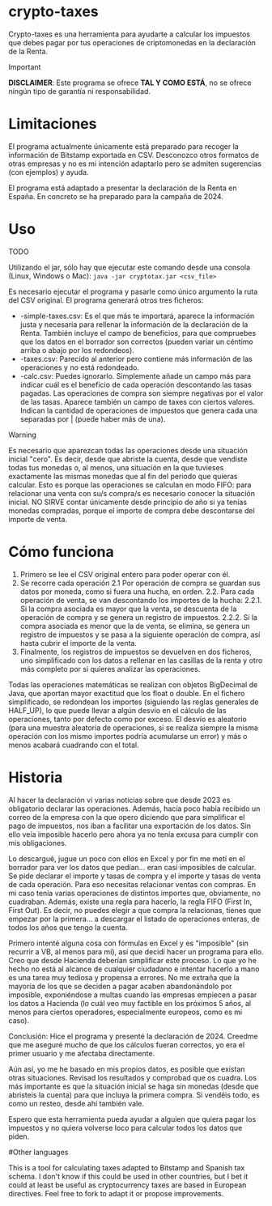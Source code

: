 # crypto-taxes

Crypto-taxes es una herramienta para ayudarte a calcular los impuestos que debes pagar por tus operaciones de criptomonedas en la declaración de la Renta.

> [!IMPORTANT]
> **DISCLAIMER**: Este programa se ofrece **TAL Y COMO ESTÁ**, no se ofrece ningún tipo de garantía ni responsabilidad.

# Limitaciones

El programa actualmente únicamente está preparado para recoger la información de Bitstamp exportada en CSV. Desconozco otros formatos de otras empresas y no es mi intención adaptarlo pero se admiten sugerencias (con ejemplos) y ayuda.

El programa está adaptado a presentar la declaración de la Renta en España. En concreto se ha preparado para la campaña de 2024.

# Uso

TODO

Utilizando el jar, sólo hay que ejecutar este comando desde una consola (Linux, Windows o Mac):
`java -jar cryptotax.jar <csv_file>`

Es necesario ejecutar el programa y pasarle como único argumento la ruta del CSV original. El programa generará otros tres ficheros:

- <original>-simple-taxes.csv: Es el que más te importará, aparece la información justa y necesaria para rellenar la información de la declaración de la Renta. También incluye el campo de beneficios, para que compruebes que los datos en el borrador son correctos (pueden variar un céntimo arriba o abajo por los redondeos).
- <original>-taxes.csv: Parecido al anterior pero contiene más información de las operaciones y no está redondeado.
- <original>-calc.csv: Puedes ignorarlo. Simplemente añade un campo más para indicar cuál es el beneficio de cada operación descontando las tasas pagadas. Las operaciones de compra son siempre negativas por el valor de las tasas. Aparece también un campo de taxes con ciertos valores. Indican la cantidad de operaciones de impuestos que genera cada una separadas por | (puede haber más de una).

> [!WARNING]
> Es necesario que aparezcan todas las operaciones desde una situación inicial "cero". Es decir, desde que abriste la cuenta, desde que vendiste todas tus monedas o, al menos, una situación en la que tuvieses exactamente las mismas monedas que al fin del periodo que quieras calcular. Esto es porque las operaciones se calculan en modo FIFO: para relacionar una venta con su/s compra/s es necesario conocer la situación inicial. NO SIRVE contar únicamente desde principio de año si ya tenías monedas compradas, porque el importe de compra debe descontarse del importe de venta.

# Cómo funciona

1. Primero se lee el CSV original entero para poder operar con él.
2. Se recorre cada operación
	2.1 Por operación de compra se guardan sus datos por moneda, como si fuera una hucha, en orden.
	2.2. Para cada operación de venta, se van descontando los importes de la hucha:
		2.2.1. Si la compra asociada es mayor que la venta, se descuenta de la operación de compra y se genera un registro de impuestos.
		2.2.2. Si la compra asociada es menor que la de venta, se elimina, se genera un registro de impuestos y se pasa a la siguiente operación de compra, así hasta cubrir el importe de la venta.
3. Finalmente, los registros de impuestos se devuelven en dos ficheros, uno simplificado con los datos a rellenar en las casillas de la renta y otro más completo por si quieres analizar las operaciones.

Todas las operaciones matemáticas se realizan con objetos BigDecimal de Java, que aportan mayor exactitud que los float o double.
En el fichero simplificado, se redondean los importes (siguiendo las reglas generales de HALF_UP), lo que puede llevar a algún desvío en el cálculo de las operaciones, tanto por defecto como por exceso. El desvío es aleatorio (para una muestra aleatoria de operaciones, si se realiza siempre la misma operación con los mismo importes podría acumularse un error) y más o menos acabará cuadrando con el total.

# Historia

Al hacer la declaración vi varias noticias sobre que desde 2023 es obligatorio declarar las operaciones. 
Además, hacía poco había recibido un correo de la empresa con la que opero diciendo que para simplificar el pago de impuestos, nos iban a facilitar una exportación de los datos. Sin ello veía imposible hacerlo pero ahora ya no tenía excusa para cumplir con mis obligaciones.

Lo descargué, jugue un poco con ellos en Excel y por fin me metí en el borrador para ver los datos que pedían... eran casi imposibles de calcular. Se pide declarar el importe y tasas de compra y el importe y tasas de venta de cada operación. Para eso necesitas relacionar ventas con compras. En mi caso tenía varias operaciones de distintos importes que, obviamente, no cuadraban. Además, existe una regla para hacerlo, la regla FIFO (First In, First Out). Es decir, no puedes elegir a que compra la relacionas, tienes que empezar por la primera... a descargar el listado de operaciones enteras, de todos los años que tengo la cuenta.

Primero intenté alguna cosa con fórmulas en Excel y es "imposible" (sin recurrir a VB, al menos para mí), así que decidí hacer un programa para ello. Creo que desde Hacienda deberían simplificar este proceso. Lo que yo he hecho no está al alcance de cualquier ciudadano e intentar hacerlo a mano es una tarea muy tediosa y propensa a errores. No me extraña que la mayoría de los que se deciden a pagar acaben abandonándolo por imposible, exponiéndose a multas cuando las empresas empiecen a pasar los datos a Hacienda (lo cuál veo muy factible en los próximos 5 años, al menos para ciertos operadores, especialmente europeos, como es mi caso).

Conclusión: Hice el programa y presenté la declaración de 2024. Creedme que me aseguré mucho de que los cálculos fueran correctos, yo era el primer usuario y me afectaba directamente.

Aún así, yo me he basado en mis propios datos, es posible que existan otras situaciones. Revisad los resultados y comprobad que os cuadra. Los más importante es que la situación inicial se haga sin monedas (desde que abristeis la cuenta) para que incluya la primera compra. Si vendéis todo, es como un resteo, desde ahí también vale.

Espero que esta herramienta pueda ayudar a alguien que quiera pagar los impuestos y no quiera volverse loco para calcular todos los datos que piden.


#Other languages

This is a tool for calculating taxes adapted to Bitstamp and Spanish tax schema. I don't know if this could be used in other countries, but I bet it could at least be useful as cryptocurrency taxes are based in European directives. Feel free to fork to adapt it or propose improvements.
